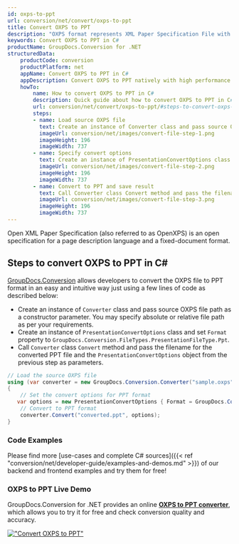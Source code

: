 ```yaml
---
id: oxps-to-ppt
url: conversion/net/convert/oxps-to-ppt
title: Convert OXPS to PPT
description: "OXPS format represents XML Paper Specification File with .oxps extension. Learn how to convert OXPS to PPT file programmatically in C# language using GroupDocs.Conversion for .NET library."
keywords: Convert OXPS to PPT in C#
productName: GroupDocs.Conversion for .NET
structuredData:
    productCode: conversion
    productPlatform: net
    appName: Convert OXPS to PPT in C#
    appDescription: Convert OXPS to PPT natively with high performance using C# language and server side GroupDocs.Conversion for .NET APIs, without the use of any software like Microsoft or Open Office.
    howTo:
        name: How to convert OXPS to PPT in C# 
        description: Quick guide about how to convert OXPS to PPT in C# with high performance and accuracy.
        url: conversion/net/convert/oxps-to-ppt/#steps-to-convert-oxps-to-ppt-in-c
        steps:
        - name: Load source OXPS file 
          text: Create an instance of Converter class and pass source OXPS file path as a constructor parameter. You may specify absolute or relative file path as per your requirements. 
          imageUrl: conversion/net/images/convert-file-step-1.png
          imageHeight: 196
          imageWidth: 737
        - name: Specify convert options 
          text: Create an instance of PresentationConvertOptions class.
          imageUrl: conversion/net/images/convert-file-step-2.png
          imageHeight: 196
          imageWidth: 737
        - name: Convert to PPT and save result 
          text: Call Converter class Convert method and pass the filename for the converted HTML file and the PresentationConvertOptions object from the previous step as parameters.
          imageUrl: conversion/net/images/convert-file-step-3.png
          imageHeight: 196
          imageWidth: 737
---
```


Open XML Paper Specification (also referred to as OpenXPS) is an open specification for a page description language and a fixed-document format.

## Steps to convert OXPS to PPT in C#

[GroupDocs.Conversion](https://products.groupdocs.com/conversion/net) allows developers to convert the OXPS file to PPT format in an easy and intuitive way just using a few lines of code as described below:

* Create an instance of `Converter` class and pass source OXPS file path as a constructor parameter. You may specify absolute or relative file path as per your requirements. 
* Create an instance of `PresentationConvertOptions` class and set `Format` property to `GroupDocs.Conversion.FileTypes.PresentationFileType.Ppt`.
* Call `Converter` class `Convert` method and pass the filename for the converted PPT file and the `PresentationConvertOptions` object from the previous step as parameters.

```csharp
// Load the source OXPS file
using (var converter = new GroupDocs.Conversion.Converter("sample.oxps"))
{
    // Set the convert options for PPT format
   var options = new PresentationConvertOptions { Format = GroupDocs.Conversion.FileTypes.PresentationFileType.Ppt };
    // Convert to PPT format
    converter.Convert("converted.ppt", options);
}
```

### Code Examples

Please find more [use-cases and complete C# sources]({{< ref "conversion/net/developer-guide/examples-and-demos.md" >}}) of our backend and frontend examples and try them for free!

### OXPS to PPT Live Demo

GroupDocs.Conversion for .NET provides an online [**OXPS to PPT converter**](https://products.groupdocs.app/conversion/oxps-to-ppt), which allows you to try it for free and check conversion quality and accuracy.

[!["Convert OXPS to PPT"](conversion/net/images/convert-to-ppt/convert-oxps-to-ppt.png)](https://products.groupdocs.app/conversion/oxps-to-ppt)